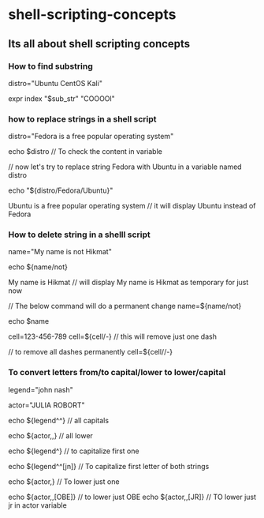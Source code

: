 # shell-scripting-concepts
## Its all about shell scripting concepts

### How to find substring

distro="Ubuntu CentOS Kali"

expr index "$sub_str" "COOOOl"


### how to replace strings in a shell script

distro="Fedora is a free popular operating system"

echo $distro // To check the content in variable

// now let's try to replace string Fedora with Ubuntu in a variable named distro

echo "${distro/Fedora/Ubuntu}"

Ubuntu is a free popular operating system // it will display Ubuntu instead of Fedora

### How to delete string in a shelll script

name="My name is not Hikmat"

echo ${name/not}

My name is Hikmat // will display My name is Hikmat as temporary for just now

// The below command will do a permanent change
name=${name/not}

echo $name

cell=123-456-789
cell=${cell/-} // this will remove just one dash 

// to remove all dashes permanently
cell=${cell//-}

### To convert letters from/to capital/lower to lower/capital
legend="john nash"

actor="JULIA ROBORT"

echo ${legend^^} // all capitals

echo ${actor,,} // all lower

echo ${legend^} // to capitalize first one 

echo ${legend^^[jn]} // To capitalize first letter of both strings

echo ${actor,} // To lower just one

echo ${actor,,[OBE]} // to lower just OBE 
echo ${actor,,[JR]} // TO lower just jr in actor variable

